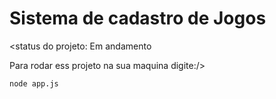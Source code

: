 <h1>Sistema de cadastro de Jogos</h1>

<status do projeto: Em andamento

Para rodar ess projeto na sua maquina digite:/>
```
node app.js
```
